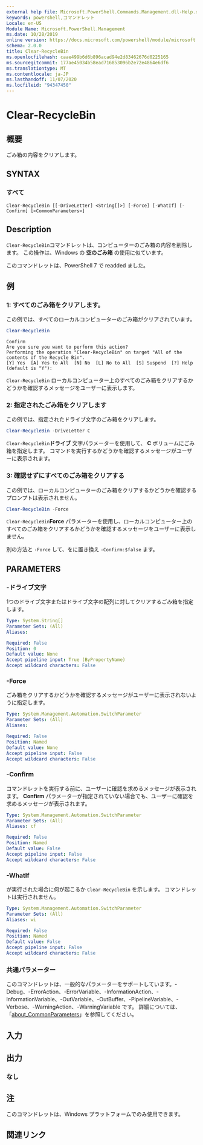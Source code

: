 ```yaml
---
external help file: Microsoft.PowerShell.Commands.Management.dll-Help.xml
keywords: powershell,コマンドレット
Locale: en-US
Module Name: Microsoft.PowerShell.Management
ms.date: 10/28/2019
online version: https://docs.microsoft.com/powershell/module/microsoft.powershell.management/clear-recyclebin?view=powershell-7.1&WT.mc_id=ps-gethelp
schema: 2.0.0
title: Clear-RecycleBin
ms.openlocfilehash: caae499b6d6b896acad94e2d83462676d0225165
ms.sourcegitcommit: 177ae45034b58ead716853096b2e72e4864e6df6
ms.translationtype: MT
ms.contentlocale: ja-JP
ms.lasthandoff: 11/07/2020
ms.locfileid: "94347450"
---
```

# Clear-RecycleBin

## 概要
ごみ箱の内容をクリアします。

## SYNTAX

### すべて

```
Clear-RecycleBin [[-DriveLetter] <String[]>] [-Force] [-WhatIf] [-Confirm] [<CommonParameters>]
```

## Description

`Clear-RecycleBin`コマンドレットは、コンピューターのごみ箱の内容を削除します。 この操作は、Windows の **空のごみ箱** の使用に似ています。

このコマンドレットは、PowerShell 7 で readded ました。

## 例

### 1: すべてのごみ箱をクリアします。

この例では、すべてのローカルコンピューターのごみ箱がクリアされています。

```powershell
Clear-RecycleBin
```

```Output
Confirm
Are you sure you want to perform this action?
Performing the operation "Clear-RecycleBin" on target "All of the contents of the Recycle Bin".
[Y] Yes  [A] Yes to All  [N] No  [L] No to All  [S] Suspend  [?] Help (default is "Y"):
```

`Clear-RecycleBin` ローカルコンピューター上のすべてのごみ箱をクリアするかどうかを確認するメッセージをユーザーに表示します。

### 2: 指定されたごみ箱をクリアします

この例では、指定されたドライブ文字のごみ箱をクリアします。

```powershell
Clear-RecycleBin -DriveLetter C
```

`Clear-RecycleBin`**ドライブ** 文字パラメーターを使用して、 **C** ボリュームにごみ箱を指定します。 コマンドを実行するかどうかを確認するメッセージがユーザーに表示されます。

### 3: 確認せずにすべてのごみ箱をクリアする

この例では、ローカルコンピューターのごみ箱をクリアするかどうかを確認するプロンプトは表示されません。

```powershell
Clear-RecycleBin -Force
```

`Clear-RecycleBin`**Force** パラメーターを使用し、ローカルコンピューター上のすべてのごみ箱をクリアするかどうかを確認するメッセージをユーザーに表示しません。

別の方法と `-Force` して、をに置き換え `-Confirm:$false` ます。

## PARAMETERS

### -ドライブ文字

1つのドライブ文字またはドライブ文字の配列に対してクリアするごみ箱を指定します。

```yaml
Type: System.String[]
Parameter Sets: (All)
Aliases:

Required: False
Position: 0
Default value: None
Accept pipeline input: True (ByPropertyName)
Accept wildcard characters: False
```

### -Force

ごみ箱をクリアするかどうかを確認するメッセージがユーザーに表示されないように指定します。

```yaml
Type: System.Management.Automation.SwitchParameter
Parameter Sets: (All)
Aliases:

Required: False
Position: Named
Default value: None
Accept pipeline input: False
Accept wildcard characters: False
```

### -Confirm

コマンドレットを実行する前に、ユーザーに確認を求めるメッセージが表示されます。 **Confirm** パラメーターが指定されていない場合でも、ユーザーに確認を求めるメッセージが表示されます。

```yaml
Type: System.Management.Automation.SwitchParameter
Parameter Sets: (All)
Aliases: cf

Required: False
Position: Named
Default value: False
Accept pipeline input: False
Accept wildcard characters: False
```

### -WhatIf

が実行された場合に何が起こるか `Clear-RecycleBin` を示します。 コマンドレットは実行されません。

```yaml
Type: System.Management.Automation.SwitchParameter
Parameter Sets: (All)
Aliases: wi

Required: False
Position: Named
Default value: False
Accept pipeline input: False
Accept wildcard characters: False
```

### 共通パラメーター

このコマンドレットは、一般的なパラメーターをサポートしています。-Debug、-ErrorAction、-ErrorVariable、-InformationAction、-InformationVariable、-OutVariable、-OutBuffer、-PipelineVariable、-Verbose、-WarningAction、-WarningVariable です。 詳細については、「[about_CommonParameters](https://go.microsoft.com/fwlink/?LinkID=113216)」を参照してください。

## 入力

## 出力

### なし

## 注

このコマンドレットは、Windows プラットフォームでのみ使用できます。

## 関連リンク
